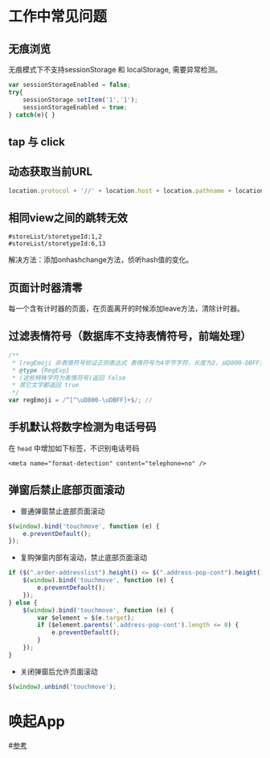 # 工作中常见问题
## 无痕浏览
无痕模式下不支持sessionStorage 和 localStorage, 需要异常检测。
```javascript
var sessionStorageEnabled = false;
try{
    sessionStorage.setItem('1','1');
    sessionStorageEnabled = true;
} catch(e){ }
```
## tap 与 click

## 动态获取当前URL
```javascript
location.protocol + '//' + location.host + location.pathname + location.hash
```
## 相同view之间的跳转无效
```
#storeList/storetypeId:1,2
#storeList/storetypeId:6,13
```
解决方法：添加onhashchange方法，侦听hash值的变化。
## 页面计时器清零  
每一个含有计时器的页面，在页面离开的时候添加leave方法，清除计时器。
## 过滤表情符号（数据库不支持表情符号，前端处理）
```javascript
/**
 * [regEmoji 非表情符号验证正则表达式 表情符号为4字节字符，长度为2，从D800-DBFF开头的]
 * @type {RegExp}
 * (这些特殊字符为表情符号)返回 false
 * 其它文字都返回 true
 */
var regEmoji = /^[^\uD800-\uDBFF]+$/; //
```
## 手机默认将数字检测为电话号码
在 `head` 中增加如下标签，不识别电话号码
```
<meta name="format-detection" content="telephone=no" />
```
## 弹窗后禁止底部页面滚动
* 普通弹窗禁止底部页面滚动
```javascript
$(window).bind('touchmove', function (e) {
    e.preventDefault();
});
```
* 复购弹窗内部有滚动，禁止底部页面滚动
```javascript
if ($(".order-addresslist").height() <= $(".address-pop-cont").height()) {
    $(window).bind('touchmove', function (e) {
        e.preventDefault();
    });
} else {
    $(window).bind('touchmove', function (e) {
        var $element = $(e.target);
        if ($element.parents('.address-pop-cont').length <= 0) {
            e.preventDefault();
        }
    });
}
```
* 关闭弹窗后允许页面滚动
```javascript
$(window).unbind('touchmove');
```
# 唤起App
#[参考](https://github.com/Ivanwangcy/blog/web-other/browser/openapp.md "intent协议参考")
